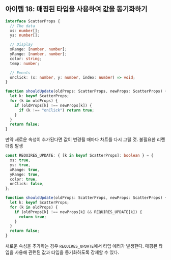 ## 아이템 18: 매핑된 타입을 사용하여 값을 동기화하기

```ts
interface ScatterProps {
  // The data
  xs: number[];
  ys: number[];

  // Display
  xRange: [number, number];
  yRange: [number, number];
  color: string;
  temp: number;

  // Events
  onClick: (x: number, y: number, index: number) => void;
}

function shouldUpdate(oldProps: ScatterProps, newProps: ScatterProps) {
  let k: keyof ScatterProps;
  for (k in oldProps) {
    if (oldProps[k] !== newProps[k]) {
      if (k !== "onClick") return true;
    }
  }
  return false;
}
```

만약 새로운 속성이 추가된다면 값이 변경될 때마다 차트를 다시 그릴 것. 불필요한 리렌더링 발생

```ts
const REQUIRES_UPDATE: { [k in keyof ScatterProps]: boolean } = {
  xs: true,
  ys: true,
  xRange: true,
  yRange: true,
  color: true,
  onClick: false,
};

function shouldUpdate(oldProps: ScatterProps, newProps: ScatterProps) {
  let k: keyof ScatterProps;
  for (k in oldProps) {
    if (oldProps[k] !== newProps[k] && REQUIRES_UPDATE[k]) {
      return true;
    }
  }
  return false;
}
```

새로운 속성을 추가하는 경우 `REQUIRES_UPDATE`에서 타입 에러가 발생한다.
매핑된 타입을 사용해 관련된 값과 타입을 동기화하도록 강제할 수 있다.
